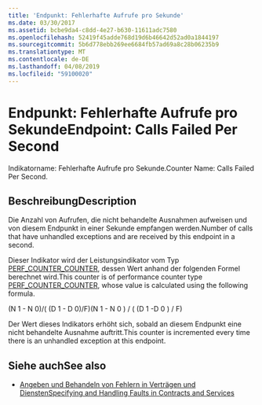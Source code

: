 ```yaml
---
title: 'Endpunkt: Fehlerhafte Aufrufe pro Sekunde'
ms.date: 03/30/2017
ms.assetid: bcbe9da4-c8dd-4e27-b630-11611adc7580
ms.openlocfilehash: 52419f45adde768d19d6b46642d52ad0a1844197
ms.sourcegitcommit: 5b6d778ebb269ee6684fb57ad69a8c28b06235b9
ms.translationtype: MT
ms.contentlocale: de-DE
ms.lasthandoff: 04/08/2019
ms.locfileid: "59100020"
---
```

# <a name="endpoint-calls-failed-per-second"></a><span data-ttu-id="a6b32-102">Endpunkt: Fehlerhafte Aufrufe pro Sekunde</span><span class="sxs-lookup"><span data-stu-id="a6b32-102">Endpoint: Calls Failed Per Second</span></span>
<span data-ttu-id="a6b32-103">Indikatorname: Fehlerhafte Aufrufe pro Sekunde.</span><span class="sxs-lookup"><span data-stu-id="a6b32-103">Counter Name: Calls Failed Per Second.</span></span>  
  
## <a name="description"></a><span data-ttu-id="a6b32-104">Beschreibung</span><span class="sxs-lookup"><span data-stu-id="a6b32-104">Description</span></span>  
 <span data-ttu-id="a6b32-105">Die Anzahl von Aufrufen, die nicht behandelte Ausnahmen aufweisen und von diesem Endpunkt in einer Sekunde empfangen werden.</span><span class="sxs-lookup"><span data-stu-id="a6b32-105">Number of calls that have unhandled exceptions and are received by this endpoint in a second.</span></span>  
  
 <span data-ttu-id="a6b32-106">Dieser Indikator wird der Leistungsindikator vom Typ [PERF_COUNTER_COUNTER](https://go.microsoft.com/fwlink/?LinkID=94649), dessen Wert anhand der folgenden Formel berechnet wird.</span><span class="sxs-lookup"><span data-stu-id="a6b32-106">This counter is of performance counter type [PERF_COUNTER_COUNTER](https://go.microsoft.com/fwlink/?LinkID=94649), whose value is calculated using the following formula.</span></span>  
  
 <span data-ttu-id="a6b32-107">(N 1 - N 0)/( (D 1 - D 0)/F)</span><span class="sxs-lookup"><span data-stu-id="a6b32-107">(N 1 - N 0 ) / ( (D 1 -D 0 ) / F)</span></span>  
  
 <span data-ttu-id="a6b32-108">Der Wert dieses Indikators erhöht sich, sobald an diesem Endpunkt eine nicht behandelte Ausnahme auftritt.</span><span class="sxs-lookup"><span data-stu-id="a6b32-108">This counter is incremented every time there is an unhandled exception at this endpoint.</span></span>  
  
## <a name="see-also"></a><span data-ttu-id="a6b32-109">Siehe auch</span><span class="sxs-lookup"><span data-stu-id="a6b32-109">See also</span></span>

- [<span data-ttu-id="a6b32-110">Angeben und Behandeln von Fehlern in Verträgen und Diensten</span><span class="sxs-lookup"><span data-stu-id="a6b32-110">Specifying and Handling Faults in Contracts and Services</span></span>](../../../../../docs/framework/wcf/specifying-and-handling-faults-in-contracts-and-services.md)
